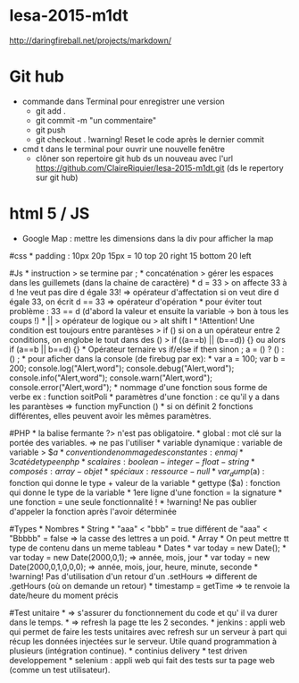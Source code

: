 # Iesa-2015-m1dt

http://daringfireball.net/projects/markdown/

# Git hub
* commande dans Terminal pour enregistrer une version
    * git add .
    * git commit -m "un commentaire"
    * git push
    * git checkout . !warning! Reset le code après le dernier commit
* cmd t dans le terminal pour ouvrir une nouvelle fenêtre
    * clôner son repertoire git hub ds un nouveau avec l'url https://github.com/ClaireRiquier/Iesa-2015-m1dt.git (ds le repertory sur git hub)

# html 5 / JS
* Google Map : mettre les dimensions dans la div pour afficher la map

#css
    * padding : 10px 20p 15px   =   10 top  20 right  15 bottom  20 left

#Js
    * instruction > se termine par ;
    * concaténation > gérer les espaces dans les guillemets (dans la chaine de caractère)
    * d = 33 > on affecte 33 à d !ne veut pas dire d égale 33! => opérateur d'affectation
    si on veut dire d égale 33, on écrit d == 33 => opérateur d'opération
        * pour éviter tout problème : 33 == d  (d'abord la valeur et ensuite la variable -> bon à tous les coups !)
    * || > opérateur de logique ou > alt shift l
    * !Attention! Une condition est toujours entre parantèses > if ()
    si on a un opérateur entre 2 conditions, on englobe le tout dans des () > if ((a==b) || (b==d)) {}  ou alors if (a==b || b==d) {}
    * Opérateur ternaire vs if/else
                    if     then     sinon    ;
        a =        ()   ?   ()    :   () ;
    * pour aficher dans la console (de firebug par ex):
        * var a = 100;
          var b = 200;
    console.log("Alert,word");
    console.debug("Alert,word");
    console.info("Alert,word");
    console.warn("Alert,word");
    console.error("Alert,word");
    * nommage d'une fonction sous forme de verbe ex : function soitPoli
    * paramètres d'une fonction : ce qu'il y a dans les parantèses => function myFunction ()
        * si on définit 2 fonctions différentes, elles peuvent avoir les mêmes paramètres.

#PHP
    * la balise fermante ?> n'est pas obligatoire.
    * global : mot clé sur la portée des variables. => ne pas l'utiliser
    * variable dynamique : variable de variable > $$a
    * convention de nommage des constantes : en maj
    * 3 caté de type en php
        * scalaires : boolean - integer - float - string
        * composés : array - objet
        * spéciaux : ressource - null
    * var_dump($a) : fonction qui donne le type + valeur de la variable
    * gettype ($a) : fonction qui donne le type de la variable
    * 1ere ligne d'une fonction = la signature
    * une fonction = une seule fonctionnalité !
    * !warning! Ne pas oublier d'appeler la fonction après l'avoir déterminée

#Types
    * Nombres
    * String
        * "aaa" < "bbb" = true  différent de "aaa" < "Bbbbb" = false => la casse des lettres a un poid.
    * Array
        * On peut mettre tt type de contenu dans un meme tableau
    * Dates
        * var today = new Date();
        * var today = new Date(2000,0,1); => année, mois, jour
        * var today = new Date(2000,0,1,0,0,0); => année, mois, jour, heure, minute, seconde
        * !warning! Pas d'utilisation d'un retour d'un .setHours => different de .getHours (où on demande un retour)
        * timestamp = getTime => te renvoie la date/heure du moment précis

#Test unitaire
    * => s'assurer du fonctionnement du code et qu' il va durer dans le temps.
    * <meta http-equiv="Refresh" content="2"> => refresh la page tte les 2 secondes.
        * jenkins : appli web qui permet de faire les tests unitaires avec refresh sur un serveur à part qui récup les données injectées sur le serveur. Utile quand programmation à plusieurs (intégration continue).
    * continius delivery
    * test driven developpement
    * selenium : appli web qui fait des tests sur ta page web (comme un test utilisateur).





